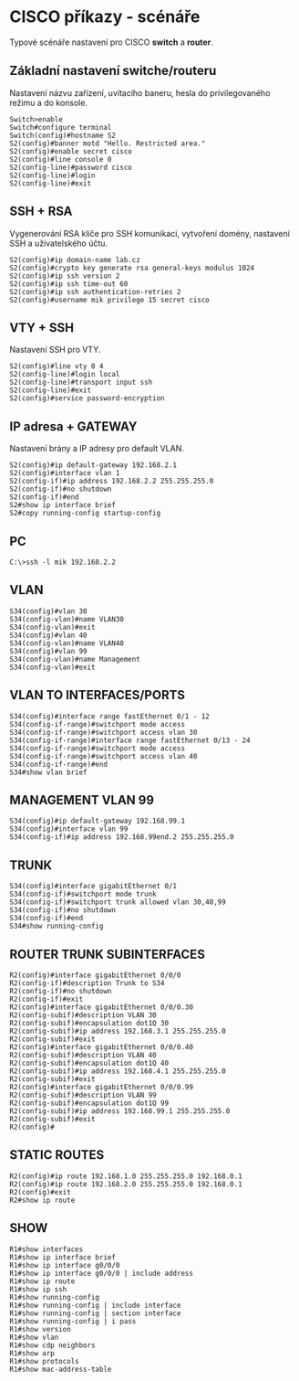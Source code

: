 # CISCO příkazy - scénáře

Typové scénáře nastavení pro CISCO **switch** a **router**.

## Základní nastavení switche/routeru

Nastavení názvu zařízení, uvítacího baneru, hesla do privilegovaného režimu a do konsole.

```console
Switch>enable
Switch#configure terminal
Switch(config)#hostname S2
S2(config)#banner motd "Hello. Restricted area."
S2(config)#enable secret cisco
S2(config)#line console 0
S2(config-line)#password cisco
S2(config-line)#login
S2(config-line)#exit
```

## SSH + RSA

Vygenerování RSA klíče pro SSH komunikaci, vytvoření domény, nastavení SSH a uživatelského účtu.

```console
S2(config)#ip domain-name lab.cz
S2(config)#crypto key generate rsa general-keys modulus 1024
S2(config)#ip ssh version 2
S2(config)#ip ssh time-out 60
S2(config)#ip ssh authentication-retries 2
S2(config)#username mik privilege 15 secret cisco
```

## VTY + SSH

Nastavení SSH pro VTY.

```console
S2(config)#line vty 0 4
S2(config-line)#login local
S2(config-line)#transport input ssh
S2(config-line)#exit
S2(config)#service password-encryption
```

## IP adresa + GATEWAY

Nastavení brány a IP adresy pro default VLAN.

```console
S2(config)#ip default-gateway 192.168.2.1
S2(config)#interface vlan 1
S2(config-if)#ip address 192.168.2.2 255.255.255.0
S2(config-if)#no shutdown
S2(config-if)#end
S2#show ip interface brief
S2#copy running-config startup-config
```

## PC

```console
C:\>ssh -l mik 192.168.2.2
```

## VLAN

```console
S34(config)#vlan 30
S34(config-vlan)#name VLAN30
S34(config-vlan)#exit
S34(config)#vlan 40
S34(config-vlan)#name VLAN40
S34(config)#vlan 99
S34(config-vlan)#name Management
S34(config-vlan)#exit
```

## VLAN TO INTERFACES/PORTS

```console
S34(config)#interface range fastEthernet 0/1 - 12
S34(config-if-range)#switchport mode access
S34(config-if-range)#switchport access vlan 30
S34(config-if-range)#interface range fastEthernet 0/13 - 24
S34(config-if-range)#switchport mode access
S34(config-if-range)#switchport access vlan 40
S34(config-if-range)#end
S34#show vlan brief
```

## MANAGEMENT VLAN 99

```console
S34(config)#ip default-gateway 192.168.99.1
S34(config)#interface vlan 99
S34(config-if)#ip address 192.168.99end.2 255.255.255.0
```

## TRUNK

```console
S34(config)#interface gigabitEthernet 0/1
S34(config-if)#switchport mode trunk
S34(config-if)#switchport trunk allowed vlan 30,40,99
S34(config-if)#no shutdown
S34(config-if)#end
S34#show running-config
```

## ROUTER TRUNK SUBINTERFACES

```console
R2(config)#interface gigabitEthernet 0/0/0
R2(config-if)#description Trunk to S34
R2(config-if)#no shutdown
R2(config-if)#exit
R2(config)#interface gigabitEthernet 0/0/0.30
R2(config-subif)#description VLAN 30
R2(config-subif)#encapsulation dot1Q 30
R2(config-subif)#ip address 192.168.3.1 255.255.255.0
R2(config-subif)#exit
R2(config)#interface gigabitEthernet 0/0/0.40
R2(config-subif)#description VLAN 40
R2(config-subif)#encapsulation dot1Q 40
R2(config-subif)#ip address 192.168.4.1 255.255.255.0
R2(config-subif)#exit
R2(config)#interface gigabitEthernet 0/0/0.99
R2(config-subif)#description VLAN 99
R2(config-subif)#encapsulation dot1Q 99
R2(config-subif)#ip address 192.168.99.1 255.255.255.0
R2(config-subif)#exit
R2(config)#
```

## STATIC ROUTES

```console
R2(config)#ip route 192.168.1.0 255.255.255.0 192.168.0.1
R2(config)#ip route 192.168.2.0 255.255.255.0 192.168.0.1
R2(config)#exit
R2#show ip route
```

## SHOW

```console
R1#show interfaces
R1#show ip interface brief
R1#show ip interface g0/0/0
R1#show ip interface g0/0/0 | include address
R1#show ip route
R1#show ip ssh
R1#show running-config
R1#show running-config | include interface
R1#show running-config | section interface
R1#show running-config | i pass
R1#show version
R1#show vlan
R1#show cdp neighbors
R1#show arp
R1#show protocols
R1#show mac-address-table
```
